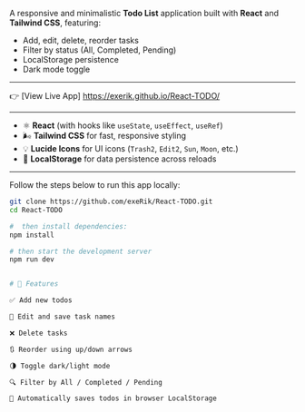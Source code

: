 <!-- # 📝 React Todo List App -->

A responsive and minimalistic **Todo List** application built with **React** and **Tailwind CSS**, featuring:

- Add, edit, delete, reorder tasks
- Filter by status (All, Completed, Pending)
- LocalStorage persistence
- Dark mode toggle

---

<!-- ## 🚀 Live Demo -->

👉 [View Live App]
https://exerik.github.io/React-TODO/


---

<!-- ## 🛠️ Technologies Used -->

- ⚛️ **React** (with hooks like `useState`, `useEffect`, `useRef`)
- 🌬️ **Tailwind CSS** for fast, responsive styling
- 💡 **Lucide Icons** for UI icons (`Trash2`, `Edit2`, `Sun`, `Moon`, etc.)
- 🧠 **LocalStorage** for data persistence across reloads

---

<!-- ## ⚙️ Setup Instructions -->

Follow the steps below to run this app locally:

<!-- ### 1. Clone the Repository -->

```bash
git clone https://github.com/exeRik/React-TODO.git
cd React-TODO

#  then install dependencies:
npm install

# then start the development server 
npm run dev


# 🙌 Features

✅ Add new todos

📝 Edit and save task names

❌ Delete tasks

🔃 Reorder using up/down arrows

🌗 Toggle dark/light mode

🔍 Filter by All / Completed / Pending

💾 Automatically saves todos in browser LocalStorage

